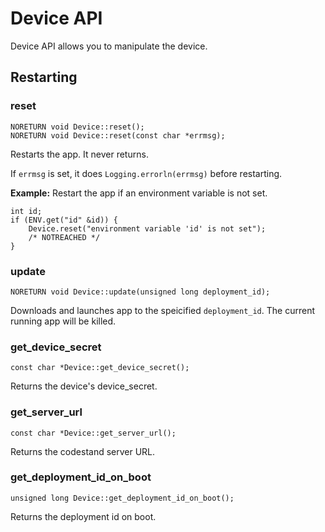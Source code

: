 Device API
==========

Device API allows you to manipulate the device.

Restarting
----------

### reset ###
```api:c++
NORETURN void Device::reset();
NORETURN void Device::reset(const char *errmsg);
```

Restarts the app. It never returns.

If `errmsg` is set, it does `Logging.errorln(errmsg)` before
restarting.

__Example:__ Restart the app if an environment variable is not set.
```example:c++
int id;
if (ENV.get("id" &id)) {
    Device.reset("environment variable 'id' is not set");
    /* NOTREACHED */
}
```


### update ###
```api:c++
NORETURN void Device::update(unsigned long deployment_id);
```

Downloads and launches app to the speicified `deployment_id`. The
current running app will be killed.


### get_device_secret ###
```api:c++
const char *Device::get_device_secret();
```

Returns the device's device_secret.


### get_server_url ###
```api:c++
const char *Device::get_server_url();
```

Returns the codestand server URL.


### get_deployment_id_on_boot ###
```api:c++
unsigned long Device::get_deployment_id_on_boot();
```

Returns the deployment id on boot.

